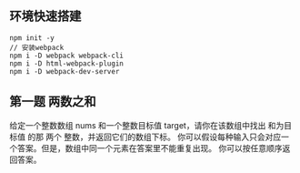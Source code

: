 ## 环境快速搭建
```
npm init -y
// 安装webpack
npm i -D webpack webpack-cli
npm i -D html-webpack-plugin
npm i -D webpack-dev-server
```

## 第一题 两数之和
给定一个整数数组 nums 和一个整数目标值 target，请你在该数组中找出 和为目标值 的那 两个 整数，并返回它们的数组下标。
你可以假设每种输入只会对应一个答案。但是，数组中同一个元素在答案里不能重复出现。
你可以按任意顺序返回答案。
